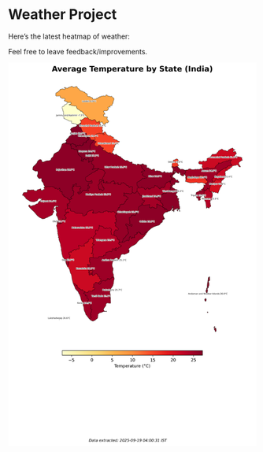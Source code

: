# Weather Project

Here’s the latest heatmap of weather:

Feel free to leave feedback/improvements.

![India Heatmap](docs/assets/india_heatmap.png?v=CC8809)
